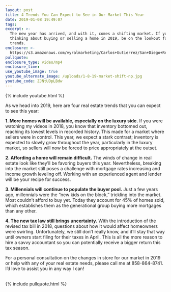 ```yaml
---
layout: post
title: 4 Trends You Can Expect to See in Our Market This Year
date: 2019-01-08 19:49:07
tags:
excerpt: >-
  The new year has arrived, and with it, comes a shifting market. If you’re
  thinking about buying or selling a home in 2019, be on the lookout for these 4
  trends.
enclosure: >-
  https://s3.amazonaws.com/vyralmarketing/Carlos+Gutierrez/San+Diego+Real+Estate+Agent-+4+Trends+You+Can+Expect+to+See+in+Our+Market+This+Year.mp4
pullquote:
enclosure_type: video/mp4
enclosure_time:
use_youtube_image: true
youtube_alternate_image: /uploads/1-8-19-market-shift-np.jpg
youtube_code: ZJNtUDpLBdw
---
```


{% include youtube.html %}

As we head into 2019, here are four real estate trends that you can expect to see this year:

**1. More homes will be available, especially on the luxury side.** If you were watching my videos in 2018, you know that inventory bottomed out, reaching its lowest levels in recorded history. This made for a market where sellers were in control. This year, we expect a stark contrast; inventory is expected to slowly grow throughout the year, particularly in the luxury market, so sellers will now be forced to price appropriately at the outset.&nbsp;

**2. Affording a home will remain difficult.** The winds of change in real estate look like they’ll be favoring buyers this year. Nevertheless, breaking into the market still poses a challenge with mortgage rates increasing and income growth leveling off. Working with an experienced agent and lender will be your recipe for success.&nbsp;

**3. Millennials will continue to populate the buyer pool.** Just a few years ago, millennials were the “new kids on the block,” trickling into the market. Most couldn’t afford to buy yet. Today they account for 45% of homes sold, which establishes them as the generational group buying more mortgages than any other. &nbsp;

**4. The new tax law still brings uncertainty.** With the introduction of the revised tax bill in 2018, questions about how it would affect homeowners were swirling. Unfortunately, we still don’t really know, and it’ll stay that way until owners start filing for their taxes in April. This is all the more reason to hire a savvy accountant so you can potentially receive a bigger return this tax season.&nbsp;

For a personal consultation on the changes in store for our market in 2019 or help with any of your real estate needs, please call me at 858-864-8741. I’d love to assist you in any way I can!&nbsp;<br>&nbsp;

{% include pullquote.html %}